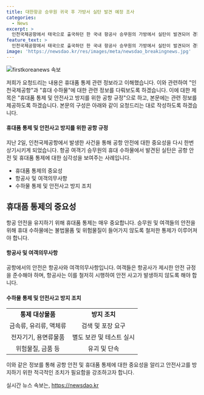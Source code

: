 ```yaml
---
title: 대한항공 승무원 귀국 후 가방서 실탄 발견 예정 조사
categories:
  - News
excerpt: >
  인천국제공항에서 태국으로 출국하던 한 국내 항공사 승무원의 가방에서 실탄이 발견되어 경찰이 수사에 착수했습니다. 7.62mm 구경의 실탄 1발은 여성 승무원 A씨의 휴대 수하물 가방에서 발견되었는데, A씨는 최근 본가에서 가져온 손가방 속에 이 실탄이 들어있었다고 전해졌습니다. 경찰은 A씨를 출국시키고 귀국 후 실탄 소지 경위를 조사할 예정입니다.
feature_text: >
  인천국제공항에서 태국으로 출국하던 한 국내 항공사 승무원의 가방에서 실탄이 발견되어 경찰이 수사에 착수했습니다. 7.62mm 구경의 실탄 1발은 여성 승무원 A씨의 휴대 수하물 가방에서 발견되었는데, A씨는 최근 본가에서 가져온 손가방 속에 이 실탄이 들어있었다고 전해졌습니다. 경찰은 A씨를 출국시키고 귀국 후 실탄 소지 경위를 조사할 예정입니다.
image: 'https://newsdao.kr/res/images/meta/newsdao_breakingnews.jpg'
---
```


<p><img src="https://newsdao.kr/res/images/meta/newsdao_breakingnews.jpg" alt="firstkoreanews 속보" /></p>

<p>저희가 요청드리는 내용은 휴대품 통제 관련 정보라고 이해했습니다. 이와 관련하여 "인천국제공항"과 "휴대 수하물"에 대한 관련 정보를 다뤄보도록 하겠습니다. 이에 대한 제목은 "휴대품 통제 및 안전사고 방지를 위한 공항 규정"으로 하고, 본문에는 관련 정보를 제공하도록 하겠습니다. 본문의 구성은 아래와 같이 요청드리는 대로 작성하도록 하겠습니다.</p>

<h4>휴대품 통제 및 안전사고 방지를 위한 공항 규정</h4>

<p>지난 2일, 인천국제공항에서 발생한 사건을 통해 공항 안전에 대한 중요성을 다시 한번 상기시키게 되었습니다. 항공 여객기 승무원의 휴대 수하물에서 발견된 실탄은 공항 안전 및 휴대품 통제에 대한 심각성을 보여주는 사례입니다.</p>

<ul>
  <li>휴대품 통제의 중요성</li>
  <li>항공사 및 여객의무사항</li>
  <li>수하물 통제 및 안전사고 방지 조치</li>
</ul>

<h2 data-ke-size="size26">휴대품 통제의 중요성</h2>

<p data-ke-size="size16">항공 안전을 유지하기 위해 휴대품 통제는 매우 중요합니다. 승무원 및 여객들의 안전을 위해 휴대 수하물에는 불법물품 및 위험물질이 들어가지 않도록 철저한 통제가 이루어져야 합니다.</p>

<h4>항공사 및 여객의무사항</h4>

<p data-ke-size="size16">공항에서의 안전은 항공사와 여객의무사항입니다. 여객들은 항공사가 제시한 안전 규정을 준수해야 하며, 항공사는 이를 철저히 시행하여 안전 사고가 발생하지 않도록 해야 합니다.</p>

<h4>수하물 통제 및 안전사고 방지 조치</h4>

<table>
  <tr>
    <td style="text-align: center; height: 17px;"><b>통제 대상물품</b></td>
    <td style="text-align: center; height: 17px;"><b>방지 조치</b></td>
  </tr>
  <tr>
    <td style="text-align: center; height: 17px;">금속류, 유리류, 액체류</td>
    <td style="text-align: center; height: 17px;">검색 및 포장 요구</td>
  </tr>
  <tr>
    <td style="text-align: center; height: 17px;">전자기기, 용면류물품</td>
    <td style="text-align: center; height: 17px;">별도 보관 및 테스트 실시</td>
  </tr>
  <tr>
    <td style="text-align: center; height: 17px;">위험물질, 금품 등</td>
    <td style="text-align: center; height: 17px;">유괴 및 단속</td>
  </tr>
</table>

<p>이와 같은 정보를 통해 공항 안전 및 휴대품 통제에 대한 중요성을 알리고 안전사고를 방지하기 위한 적극적인 조치가 필요함을 강조하고자 합니다.</p>
실시간 뉴스 속보는, <a href="https://newsdao.kr" rel="dofollow">https://newsdao.kr</a>



